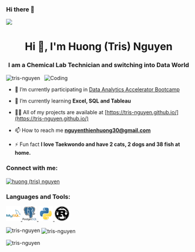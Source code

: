 ### Hi there 👋

<img src="https://github.com/Tris-Nguyen/Tris-Nguyen/blob/main/74pZ.gif">
<h1 align="center">Hi 👋, I'm Huong (Tris) Nguyen</h1>
<h3 align="center">I am a Chemical Lab Technician and switching into Data World</h3>
<img align="right" alt="Coding" width="400" src="https://res.cloudinary.com/practicaldev/image/fetch/s--2bZIjPGC--/c_limit%2Cf_auto%2Cfl_progressive%2Cq_66%2Cw_880/https://dev-to-uploads.s3.amazonaws.com/i/d4tvukbt5mra37cvwklk.gif">

<p align="left"> <img src="https://komarev.com/ghpvc/?username=tris-nguyen&label=Profile%20views&color=0e75b6&style=flat" alt="tris-nguyen" /> </p>

- 🔭 I’m currently participating in [Data Analytics Accelerator Bootcamp](https://www.datacareerjumpstart.com/)

- 🌱 I’m currently learning **Excel, SQL and Tableau**

- 👨‍💻 All of my projects are available at [https://tris-nguyen.github.io/](https://tris-nguyen.github.io/)

- 📫 How to reach me **nguyenthienhuong30@gmail.com**

- ⚡ Fun fact **I love Taekwondo and have 2 cats, 2 dogs and 38 fish at home.**

<h3 align="left">Connect with me:</h3>
<p align="left">
<a href="https://linkedin.com/in/huong (tris) nguyen" target="blank"><img align="center" src="https://raw.githubusercontent.com/rahuldkjain/github-profile-readme-generator/master/src/images/icons/Social/linked-in-alt.svg" alt="huong (tris) nguyen" height="30" width="40" /></a>
</p>

<h3 align="left">Languages and Tools:</h3>
<p align="left"> <a href="https://www.mysql.com/" target="_blank" rel="noreferrer"> <img src="https://raw.githubusercontent.com/devicons/devicon/master/icons/mysql/mysql-original-wordmark.svg" alt="mysql" width="40" height="40"/> </a> <a href="https://www.postgresql.org" target="_blank" rel="noreferrer"> <img src="https://raw.githubusercontent.com/devicons/devicon/master/icons/postgresql/postgresql-original-wordmark.svg" alt="postgresql" width="40" height="40"/> </a> <a href="https://www.python.org" target="_blank" rel="noreferrer"> <img src="https://raw.githubusercontent.com/devicons/devicon/master/icons/python/python-original.svg" alt="python" width="40" height="40"/> </a> <a href="https://www.rust-lang.org" target="_blank" rel="noreferrer"> <img src="https://raw.githubusercontent.com/devicons/devicon/master/icons/rust/rust-plain.svg" alt="rust" width="40" height="40"/> </a> </p>

<p><img align="left" src="https://github-readme-stats.vercel.app/api/top-langs?username=tris-nguyen&show_icons=true&locale=en&layout=compact" alt="tris-nguyen" /></p>

<p>&nbsp;<img align="center" src="https://github-readme-stats.vercel.app/api?username=tris-nguyen&show_icons=true&locale=en" alt="tris-nguyen" /></p>

<p><img align="center" src="https://github-readme-streak-stats.herokuapp.com/?user=tris-nguyen&" alt="tris-nguyen" /></p>
